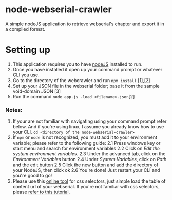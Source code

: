 # node-webserial-crawler
A simple nodeJS application to retrieve webserial's chapter and export it in a compiled format.

# Setting up
1. This application requires you to have [nodeJS](https://nodejs.org) installed to run.
2. Once you have installed it open up your command prompt or whatever CLI you use. 
3. Go to the directory of the webcrawler and run ```npm install``` \[1\],\[2\]
4. Set up your JSON file in the webserial folder; base it from the sample void-domain JSON \[3\]
5. Run the command ```node app.js -load <filename>.json```\[2\]

### Notes:
1. If your are not familiar with navigating using your command prompt refer below. And if you're using linux, I assume you already know how to use your CLI.
```cd <directory of the node-webserial-crawler>```
2. If ```npm``` or ```node``` is not recognized, you must add it to your environment variable; please refer to the following guide:
  2.1 Press windows key or start menu and search for environment variables
  2.2 Click on *Edit the system environment variables*.
  2.3 Under the advanced tab, click on the *Environment Variables* button
  2.4 Under *System Variables*, click on *Path* and the edit button
  2.5 Click the new button and add the directory of your NodeJS, then click ok
  2.6 You're done! Just restart your CLI and you're good to go!
3. Please use this [online tool](https://try.jsoup.org/) for css selectors, just simple load the table of content url of your webserial. If you're not familiar with css selectors, please [refer to this tutorial](https://www.w3schools.com/cssref/css_selectors.asp).

